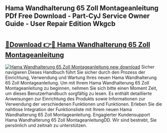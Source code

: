 ## Hama Wandhalterung 65 Zoll Montageanleitung PDf Free Download - Part-CyJ Service Owner Guide - User Repair Edition Wkgcb

# <h2><a href="http://df70g6.blite.top/?on=Hama+Wandhalterung+65+Zoll+Montageanleitung">🔗Download 👉🔴 Hama Wandhalterung 65 Zoll Montageanleitung</a></h2>

[![Hama Wandhalterung 65 Zoll Montageanleitung new download](https://i.imgur.com/lujVjoI.png)](http://df70g6.blite.top/?on=Hama+Wandhalterung+65+Zoll+Montageanleitung)
Sicher navigieren Dieses Handbuch führt Sie sicher durch den Prozess der Einrichtung, Verwendung und Wartung Ihres neuen Hama Wandhalterung 65 Zoll Montageanleitung. Um mit Ihrem Hama Wandhalterung 65 Zoll Montageanleitung zu beginnen, nehmen Sie sich bitte einen Moment Zeit, um dieses Benutzerhandbuch sorgfältig zu lesen. Es enthält detaillierte Anweisungen zur Einrichtung des Produkts sowie Informationen zur Verwendung der verschiedenen Funktionen und Funktionen. Erleben Sie die nahtlose Integration der Funktionsliste mit Ihrem neuen Hama Wandhalterung 65 Zoll Montageanleitung. Engagierter Kundensupport Hama Wandhalterung 65 Zoll MontageanleitungDD. Wir sind bestrebt, Sie persönlich und zeitnah zu unterstützen.
